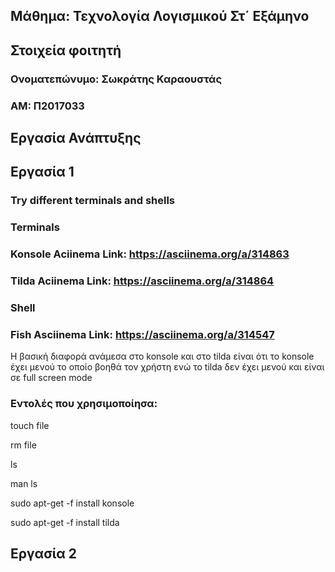 ## Μάθημα: Τεχνολογία Λογισμικού Στ΄ Εξάμηνο
## Στοιχεία φοιτητή
### Ονοματεπώνυμο: Σωκράτης Καραουστάς
### ΑΜ: Π2017033

## Εργασία Ανάπτυξης
## Εργασία 1
### Try different terminals and shells

### Terminals
### Konsole Aciinema Link: https://asciinema.org/a/314863
### Tilda Aciinema Link: https://asciinema.org/a/314864

### Shell
### Fish Asciinema Link: https://asciinema.org/a/314547

Η βασική διαφορά ανάμεσα στο konsole και στο tilda είναι ότι το konsole έχει μενού το οποίο βοηθά τον χρήστη ενώ το tilda δεν έχει μενού και είναι σε full screen mode

### Εντολές που χρησιμοποίησα:

touch file

rm file

ls

man ls

sudo apt-get -f install konsole

sudo apt-get -f install tilda

## Εργασία 2
### 
